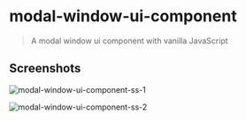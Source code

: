 # modal-window-ui-component

> A modal window ui component with vanilla JavaScript

## Screenshots

![modal-window-ui-component-ss-1](https://user-images.githubusercontent.com/22442894/175825198-bb20bde8-562d-4d98-9fd5-6e9f2ba35d21.png)

![modal-window-ui-component-ss-2](https://user-images.githubusercontent.com/22442894/175825201-0a2e624b-5451-4cdd-888d-1f6ac04292c2.png)
